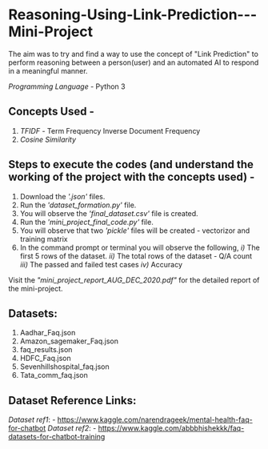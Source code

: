 # Reasoning-Using-Link-Prediction---Mini-Project

The aim was to try and find a way to use the concept of "Link Prediction" to perform reasoning between a person(user) and an automated AI to respond in a meaningful manner.

*Programming Language* - Python 3

## Concepts Used - 

1. *TFIDF* - Term Frequency Inverse Document Frequency
2. *Cosine Similarity*

## Steps to execute the codes (and understand the working of the project with the concepts used) - 

1. Download the _*'.json'*_ files.
2. Run the _*'dataset_formation.py'*_ file.
3. You will observe the _*'final_dataset.csv'*_ file is created.
4. Run the _*'mini_project_final_code.py'*_ file.
5. You will observe that two _*'pickle'*_ files will be created - vectorizor and training matrix
6. In the command prompt or terminal you will observe the following,
   *i)*   The first 5 rows of the dataset.
   *ii)*  The total rows of the dataset - Q/A count
   *iii)* The passed and failed test cases
   *iv)*  Accuracy

Visit the _*"mini_project_report_AUG_DEC_2020.pdf"*_ for the detailed report of the mini-project.

## Datasets:

1. Aadhar_Faq.json
2. Amazon_sagemaker_Faq.json
3. faq_results.json
4. HDFC_Faq.json
5. Sevenhillshospital_faq.json
6. Tata_comm_faq.json

## Dataset Reference Links:

*Dataset ref1*: - https://www.kaggle.com/narendrageek/mental-health-faq-for-chatbot
*Dataset ref2*: - https://www.kaggle.com/abbbhishekkk/faq-datasets-for-chatbot-training 
